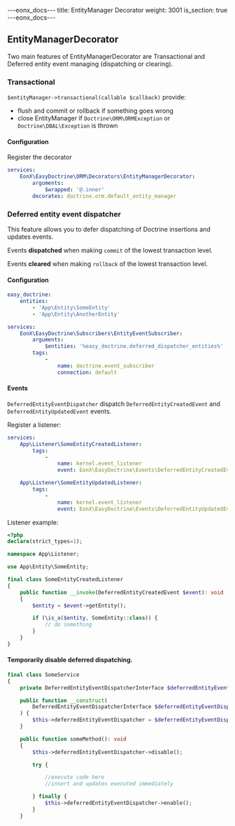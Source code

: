 ---eonx_docs---
title: EntityManager Decorator
weight: 3001
is_section: true
---eonx_docs---

## EntityManagerDecorator

Two main features of EntityManagerDecorator are Transactional and Deferred entity event managing (dispatching or clearing).

### Transactional

`$entityManager->transactional(callable $callback)` provide:
- flush and commit or rollback if something goes wrong
- close EntityManager if `Doctrine\ORM\ORMException` or `Doctrine\DBAL\Exception` is thrown

#### Configuration
Register the decorator
```yaml
services:
    EonX\EasyDoctrine\ORM\Decorators\EntityManagerDecorator:
        arguments:
            $wrapped: '@.inner'
        decorates: doctrine.orm.default_entity_manager
```

### Deferred entity event dispatcher

This feature allows you to defer dispatching of Doctrine insertions and updates events.

Events **dispatched** when making `commit` of the lowest transaction level.

Events **cleared** when making `rollback` of the lowest transaction level.

#### Configuration

```yaml
easy_doctrine:
    entities:
        - 'App\Entity\SomeEntity'
        - 'App\Entity\AnotherEntity'
```

```yaml
services:
    EonX\EasyDoctrine\Subscribers\EntityEventSubscriber:
        arguments:
            $entities: '%easy_doctrine.deferred_dispatcher_entities%'
        tags:
            -
                name: doctrine.event_subscriber
                connection: default
```

#### Events

`DeferredEntityEventDispatcher` dispatch `DeferredEntityCreatedEvent` and `DeferredEntityUpdatedEvent` events.

Register a listener:

```yaml
services:
    App\Listener\SomeEntityCreatedListener:
        tags:
            -
                name: kernel.event_listener
                event: EonX\EasyDoctrine\Events\DeferredEntityCreatedEvent

    App\Listener\SomeEntityUpdatedListener:
        tags:
            -
                name: kernel.event_listener
                event: EonX\EasyDoctrine\Events\DeferredEntityUpdatedEvent
```

Listener example:

```php
<?php
declare(strict_types=1);

namespace App\Listener;

use App\Entity\SomeEntity;

final class SomeEntityCreatedListener
{
    public function __invoke(DeferredEntityCreatedEvent $event): void
    {
        $entity = $event->getEntity();

        if (\is_a($entity, SomeEntity::class)) {
            // do something
        }
    }
}

```

#### Temporarily disable deferred dispatching.

```php
final class SomeService
{
    private DeferredEntityEventDispatcherInterface $deferredEntityEventDispatcher;

    public function __construct(
        DeferredEntityEventDispatcherInterface $deferredEntityEventDispatcher
    ) {
        $this->deferredEntityEventDispatcher = $deferredEntityEventDispatcher;
    }

    public function someMethod(): void
    {
        $this->deferredEntityEventDispatcher->disable();

        try {

            //execute code here
            //insert and updates executed immediately

        } finally {
            $this->deferredEntityEventDispatcher->enable();
        }
    }
```
